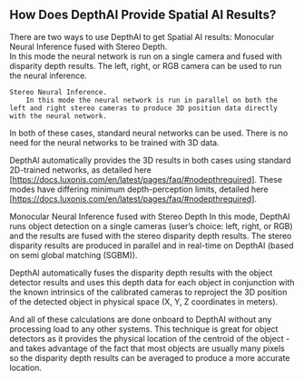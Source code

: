How Does DepthAI Provide Spatial AI Results?  
--------------------------------------------
There are two ways to use DepthAI to get Spatial AI results: 
    Monocular Neural Inference fused with Stereo Depth.  
        In this mode the neural network is run on a single camera and fused with disparity depth results. The left, right, or RGB camera can be used to run the neural inference.

    Stereo Neural Inference.  
        In this mode the neural network is run in parallel on both the left and right stereo cameras to produce 3D position data directly with the neural network.

In both of these cases, standard neural networks can be used. There is no need for the neural networks to be trained with 3D data.

DepthAI automatically provides the 3D results in both cases using standard 2D-trained networks, as detailed here [https://docs.luxonis.com/en/latest/pages/faq/#nodepthrequired]. These modes have differing minimum depth-perception limits, detailed here [https://docs.luxonis.com/en/latest/pages/faq/#nodepthrequired].


Monocular Neural Inference fused with Stereo Depth 
In this mode, DepthAI runs object detection on a single cameras (user’s choice: left, right, or RGB) and the results are fused with the stereo disparity depth results. The stereo disparity results are produced in parallel and in real-time on DepthAI (based on semi global matching (SGBM)).

DepthAI automatically fuses the disparity depth results with the object detector results and uses this depth data for each object in conjunction with the known intrinsics of the calibrated cameras to reproject the 3D position of the detected object in physical space (X, Y, Z coordinates in meters).

And all of these calculations are done onboard to DepthAI without any processing load to any other systems. This technique is great for object detectors as it provides the physical location of the centroid of the object - and takes advantage of the fact that most objects are usually many pixels so the disparity depth results can be averaged to produce a more accurate location.


